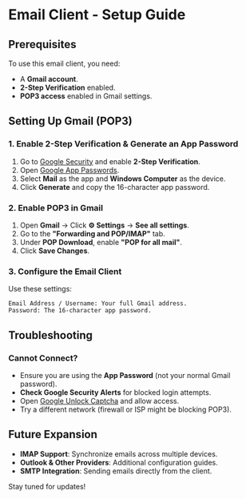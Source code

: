 # Email Client - Setup Guide

## Prerequisites
To use this email client, you need:
- A **Gmail account**.
- **2-Step Verification** enabled.
- **POP3 access** enabled in Gmail settings.

## Setting Up Gmail (POP3)
### 1. Enable 2-Step Verification & Generate an App Password
1. Go to [Google Security](https://myaccount.google.com/security) and enable **2-Step Verification**.
2. Open [Google App Passwords](https://myaccount.google.com/apppasswords).
3. Select **Mail** as the app and **Windows Computer** as the device.
4. Click **Generate** and copy the 16-character app password.

### 2. Enable POP3 in Gmail
1. Open **Gmail** → Click **⚙ Settings** → **See all settings**.
2. Go to the **"Forwarding and POP/IMAP"** tab.
3. Under **POP Download**, enable **"POP for all mail"**.
4. Click **Save Changes**.

### 3. Configure the Email Client
Use these settings:
```plaintext
Email Address / Username: Your full Gmail address.
Password: The 16-character app password.
```

## Troubleshooting
### Cannot Connect?
- Ensure you are using the **App Password** (not your normal Gmail password).
- **Check Google Security Alerts** for blocked login attempts.
- Open [Google Unlock Captcha](https://accounts.google.com/DisplayUnlockCaptcha) and allow access.
- Try a different network (firewall or ISP might be blocking POP3).

## Future Expansion
- **IMAP Support**: Synchronize emails across multiple devices.
- **Outlook & Other Providers**: Additional configuration guides.
- **SMTP Integration**: Sending emails directly from the client.

Stay tuned for updates!


